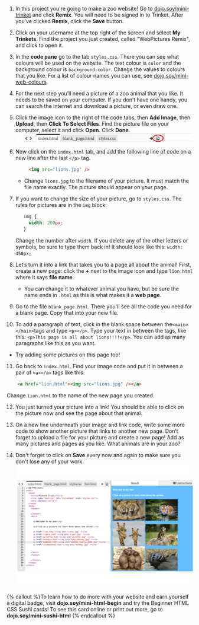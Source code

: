1. In this project you're going to make a zoo website! Go to [dojo.soy/mini-trinket](http://dojo.soy/mini-trinket) and click **Remix**. You will need to be signed in to Trinket. After you've clicked **Remix**, click the **Save** button.

2. Click on your username at the top right of the screen and select **My Trinkets**. Find the project you just created, called "WebPictures Remix", and click to open it.

3. In the **code pane** go to the tab `styles.css`. There you can see what colours will be used on the website. The text colour is `color` and the background colour is `background-color`. Change the values to colours that you like. For a list of colour names you can use, see [dojo.soy/mini-web-colours](http://dojo.soy/mini-web-colours).

4. For the next step you’ll need a picture of a zoo animal that you like. It needs to be saved on your computer. If you don’t have one handy, you can search the internet and download a picture, or even draw one.

5. Click the image icon to the right of the code tabs, then **Add Image**, then **Upload**, then **Click To Select Files**. Find the picture file on your computer, select it and click **Open**. Click **Done**.   
    ![](TktImageIcon.png)

6. Now click on the `index.html` tab, and add the following line of code on a new line after the last `</p>` tag.

   ```html
        <img src="lions.jpg" />
   ```

   * Change `lions.jpg` to the filename of your picture. It must match the file name exactly. The picture should appear on your page.
   
7. If you want to change the size of your picture, go to `styles.css`. The rules for pictures are in the `img` block:
   ```css
      img {
        width: 200px;
      }
   ``` 
   Change the number after `width`. If you delete any of the other letters or symbols, be sure to type them back in! It should look like this: `width: 450px;`

8. Let’s turn it into a link that takes you to a page all about the animal! First, create a new page: click the **+** next to the image icon and type `lion.html` where it says **file name**.
   * You can change it to whatever animal you have, but be sure the name ends in `.html` as this is what makes it a **web page**.

9. Go to the file `blank_page.html`. There you'll see all the code you need for a blank page. Copy that into your new file.

10. To add a paragraph of text, click in the blank space between the`<main></main>`tags and type `<p></p>`. Type your text in between the tags, like this: `<p>This page is all about lions!!!!</p>`. You can add as many paragraphs like this as you want.
   * Try adding some pictures on this page too!

11. Go back to `index.html`. Find your image code and put it in between a pair of `<a></a>` tags like this:

   ```html
       <a href="lion.html"><img src="lions.jpg" /></a>
   ```
   Change `lion.html` to the name of the new page you created.

12. You just turned your picture into a link! You should be able to click on the picture now and see the page about that animal.

13. On a new line underneath your image and link code, write some more code to show another picture that links to another new page. Don’t forget to upload a file for your picture and create a new page! Add as many pictures and pages as you like. What animals are in your zoo?

14. Don't forget to click on **Save** every now and again to make sure you don't lose any of your work. ![](whitespace_65_800.png)![](TktZooExample.png) ![](whitespace_65_800.png)
 
{% callout %}To learn how to do more with your website and earn yourself a digital badge, visit <b>dojo.soy/mini-html-begin</b> and try the Beginner HTML CSS Sushi cards! To see this card online or print out more, go to <b>dojo.soy/mini-sushi-html</b> 
{% endcallout %}




